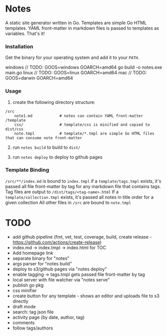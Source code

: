 # Notes

A static site generator written in Go. Templates are simple Go HTML templates.  YAML front-matter in markdown files is passed to templates as variables. That's it!

### Installation

Get the binary for your operating system and add it to your `PATH`.

windows // TODO: GOOS=windows GOARCH=amd64 go build -o notes.exe main.go
linux // TODO: GOOS=linux GOARCH=amd64
mac // TODO: GOOS=darwin GOARCH=amd64

### Usage

1. create the following directory structure:

```
/src
    note1.md            # notes can contain YAML front-matter
/template
    css/                # template/css is minified and copied to dist/css
    note.tmpl           # template/*.tmpl are simple Go HTML files that can consume note front-matter
```

2. run `notes build` to build to `dist/`

3. run `notes deploy` to deploy to github pages

### Template Binding

`/src/**/index.md` is bound to `index.tmpl`
if a `template/tags.tmpl` exists, it's passed all file front-matter by tag for any markdown file that contains tags. Tag files are output to `/dist/tags/<tag-name>.html`
If a `template/collection.tmpl` exists, it's passed all notes in title order for a given collection
All other files in `/src` are bound to `note.tmpl`

# TODO

- add github pipeline (fmt, vet, test, coverage, build, create release - https://github.com/actions/create-release)
- index.md -> index.tmpl -> index.html for TOC
- Add homepage link
- separate binary for "notes"
- args parser for "notes build"
- deploy to s3/github pages via "notes deploy"
- enable tagging -> tags.tmpl gets passed file front-matter by tag
- local server with file watcher via "notes serve"
- publish go pkg
- css minifier
- create button for any template - shows an editor and uploads file to s3 directly
- draft mode
- search: tag json file
- activity page (by date, author, tag)
- comments
- follow tags/authors
